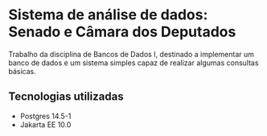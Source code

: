 # Sistema de análise de dados: Senado e Câmara dos Deputados
Trabalho da disciplina de Bancos de Dados I, destinado a implementar um banco de dados e um sistema simples capaz de realizar algumas consultas básicas.

## Tecnologias utilizadas

* Postgres 14.5-1
* Jakarta EE 10.0
